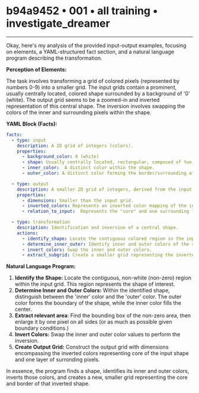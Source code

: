 # b94a9452 • 001 • all training • investigate_dreamer

---
Okay, here's my analysis of the provided input-output examples, focusing on elements, a YAML-structured fact section, and a natural language program describing the transformation.

**Perception of Elements:**

The task involves transforming a grid of colored pixels (represented by numbers 0-9) into a smaller grid. The input grids contain a prominent, usually centrally located, colored shape surrounded by a background of '0' (white).  The output grid seems to be a zoomed-in and inverted representation of this central shape. The inversion involves swapping the colors of the inner and surrounding pixels within the shape.

**YAML Block (Facts):**



```yaml
facts:
  - type: input
    description: A 2D grid of integers (colors).
    properties:
      - background_color: 0 (white)
      - shape: Usually centrally located, rectangular, composed of two colors.
      - inner_color:  A distinct color within the shape.
      - outer_color: A distinct color forming the border/surrounding of the inner color.

  - type: output
    description: A smaller 2D grid of integers, derived from the input.
    properties:
      - dimensions: Smaller than the input grid.
      - inverted_colors: Represents an inverted color mapping of the input shape.
      - relation_to_input:  Represents the "core" and one surrounding layer of pixels of a salient object

  - type: transformation
    description: Identification and inversion of a central shape.
    actions:
      - identify_shape: Locate the contiguous colored region in the input.
      - determine_inner_outer: Identify inner and outer colors of the shape.
      - invert_colors: Swap the inner and outer colors.
      - extract_subgrid: Create a smaller grid representing the inverted shape.

```



**Natural Language Program:**

1.  **Identify the Shape:** Locate the contiguous, non-white (non-zero) region within the input grid. This region represents the shape of interest.
2.  **Determine Inner and Outer Colors:** Within the identified shape, distinguish between the 'inner' color and the 'outer' color. The outer color forms the boundary of the shape, while the inner color fills the center.
3. **Extract relevant area**: Find the bounding box of the non-zero area, then enlarge it by one pixel on all sides (or as much as possible given boundary conditions.)
4.  **Invert Colors:** Swap the inner and outer color values to perform the inversion.
5.  **Create Output Grid:** Construct the output grid with dimensions encompassing the inverted colors representing core of the input shape and one layer of surronding pixels.

In essence, the program finds a shape, identifies its inner and outer colors, inverts those colors, and creates a new, smaller grid representing the core and border of that inverted shape.

